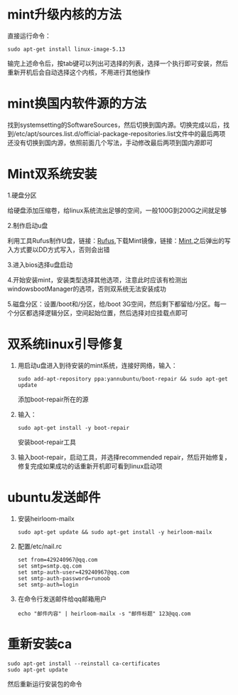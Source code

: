 # mint升级内核的方法

直接运行命令：

~~~
sudo apt-get install linux-image-5.13
~~~

输完上述命令后，按tab键可以列出可选择的列表，选择一个执行即可安装，然后重新开机后会自动选择这个内核，不用进行其他操作

# mint换国内软件源的方法

找到systemsetting的SoftwareSources，然后切换到国内源。切换完成以后，找到/etc/apt/sources.list.d/official-package-repositories.list文件中的最后两项还没有切换到国内源，依照前面几个写法，手动修改最后两项到国内源即可

# Mint双系统安装

1.硬盘分区

给硬盘添加压缩卷，给linux系统流出足够的空间，一般100G到200G之间就足够

2.制作启动u盘

利用工具Rufus制作U盘，链接：[Rufus](https://rufus.ie/de/),下载Mint镜像，链接：[Mint](https://www.linuxmint.com/edition.php?id=288),之后弹出的写入方式要以DD方式写入，否则会出错

3.进入bios选择u盘启动

4.开始安装mint，安装类型选择其他选项，注意此时应该有检测出windowsbootManager的选项，否则双系统无法安装成功

5.磁盘分区：设置/boot和/分区，给/boot 3G空间，然后剩下都留给/分区。每一个分区都选择逻辑分区，空间起始位置，然后选择对应挂载点即可

# 双系统linux引导修复

1. 用启动u盘进入到待安装的mint系统，连接好网络，输入：

   ```
   sudo add-apt-repository ppa:yannubuntu/boot-repair && sudo apt-get update
   ```

   添加boot-repair所在的源

2. 输入：

   ```
   sudo apt-get install -y boot-repair
   ```

   安装boot-repair工具

3. 输入boot-repair，启动工具，并选择recommended repair，然后开始修复，修复完成如果成功的话重新开机即可看到linux启动项

# ubuntu发送邮件

1. 安装heirloom-mailx

   ```
   sudo apt-get update && sudo apt-get install -y heirloom-mailx
   ```

2. 配置/etc/nail.rc

   ```
   set from=429240967@qq.com
   set smtp=smtp.qq.com
   set smtp-auth-user=429240967@qq.com
   set smtp-auth-password=runoob
   set smtp-auth=login
   ```

3. 在命令行发送邮件给qq邮箱用户

   ```
   echo "邮件内容" | heirloom-mailx -s "邮件标题" 123@qq.com
   ```


# 重新安装ca

```
sudo apt-get install --reinstall ca-certificates
sudo apt-get update
```

然后重新运行安装包的命令